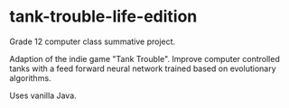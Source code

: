 # tank-trouble-life-edition

Grade 12 computer class summative project.

Adaption of the indie game "Tank Trouble". Improve computer controlled tanks with a feed forward neural network trained based on evolutionary algorithms.

Uses vanilla Java.
